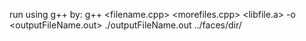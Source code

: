 run using g++ by:
  g++ <filename.cpp> <morefiles.cpp> <libfile.a> -o <outputFileName.out>
  ./outputFileName.out ../faces/dir/
  

